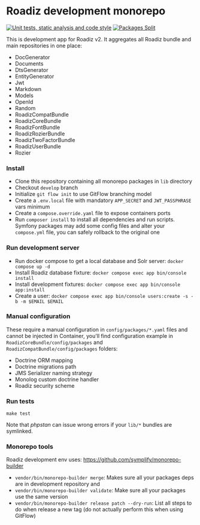 # Roadiz development monorepo

[![Unit tests, static analysis and code style](https://github.com/roadiz/core-bundle-dev-app/actions/workflows/run-test.yml/badge.svg?branch=develop)](https://github.com/roadiz/core-bundle-dev-app/actions/workflows/run-test.yml) [![Packages Split](https://github.com/roadiz/core-bundle-dev-app/actions/workflows/split.yaml/badge.svg?branch=develop)](https://github.com/roadiz/core-bundle-dev-app/actions/workflows/split.yaml)

This is development app for Roadiz v2. It aggregates all Roadiz bundle and main repositories in one place:

- DocGenerator
- Documents
- DtsGenerator
- EntityGenerator
- Jwt
- Markdown
- Models
- OpenId
- Random
- RoadizCompatBundle
- RoadizCoreBundle
- RoadizFontBundle
- RoadizRozierBundle
- RoadizTwoFactorBundle
- RoadizUserBundle
- Rozier

### Install

- Clone this repository containing all monorepo packages in `lib` directory
- Checkout `develop` branch
- Initialize `git flow init` to use GitFlow branching model
- Create a `.env.local` file with mandatory `APP_SECRET` and `JWT_PASSPHRASE` vars minimum
- Create a `compose.override.yaml` file to expose containers ports
- Run `composer install` to install all dependencies and run scripts. Symfony packages may add some config files and alter your `compose.yml` file, you can safely rollback to the original one

### Run development server

- Run docker compose to get a local database and Solr server: `docker compose up -d`
- Install Roadiz database fixture: `docker compose exec app bin/console install`
- Install development fixtures: `docker compose exec app bin/console app:install`
- Create a user: `docker compose exec app bin/console users:create -s -b -m $EMAIL $EMAIL`

### Manual configuration

These require a manual configuration in `config/packages/*.yaml` files and cannot be injected in Container, 
you'll find configuration example in `RoadizCoreBundle/config/packages` and `RoadizCompatBundle/config/packages` folders:

- Doctrine ORM mapping
- Doctrine migrations path
- JMS Serializer naming strategy
- Monolog custom doctrine handler
- Roadiz security scheme

### Run tests

```shell
make test
```

Note that _phpstan_ can issue wrong errors if your `lib/*` bundles are symlinked.

### Monorepo tools

Roadiz development env uses: https://github.com/symplify/monorepo-builder

- `vendor/bin/monorepo-builder merge`: Makes sure all your packages deps are in development repository and 
- `vendor/bin/monorepo-builder validate`: Make sure all your packages use the same version
- `vendor/bin/monorepo-builder release patch --dry-run`: List all steps to do when release a new tag (do not actually perform this when using GitFlow)
